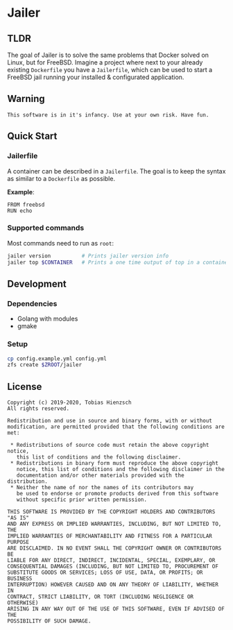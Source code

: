 # Jailer

## TLDR

The goal of Jailer is to solve the same problems that Docker solved on Linux, but for FreeBSD. Imagine a project where next to your already existing `Dockerfile` you have a `Jailerfile`, which can be used to start a FreeBSD jail running your installed & configurated application.

## Warning

```text
This software is in it's infancy. Use at your own risk. Have fun.
```

## Quick Start

### Jailerfile

A container can be described in a `Jailerfile`. The goal is to keep the syntax as similar to a `Dockerfile` as possible.

**Example**:

```docker
FROM freebsd
RUN echo
```

### Supported commands

Most commands need to run as `root`:

```sh
jailer version          # Prints jailer version info
jailer top $CONTAINER   # Prints a one time output of top in a container
```

## Development

### Dependencies

- Golang with modules
- gmake

### Setup

```sh
cp config.example.yml config.yml
zfs create $ZROOT/jailer
```

## License

```text
Copyright (c) 2019-2020, Tobias Hienzsch
All rights reserved.

Redistribution and use in source and binary forms, with or without
modification, are permitted provided that the following conditions are met:

 * Redistributions of source code must retain the above copyright notice,
   this list of conditions and the following disclaimer.
 * Redistributions in binary form must reproduce the above copyright
   notice, this list of conditions and the following disclaimer in the
   documentation and/or other materials provided with the distribution.
 * Neither the name of nor the names of its contributors may
   be used to endorse or promote products derived from this software
   without specific prior written permission.

THIS SOFTWARE IS PROVIDED BY THE COPYRIGHT HOLDERS AND CONTRIBUTORS "AS IS"
AND ANY EXPRESS OR IMPLIED WARRANTIES, INCLUDING, BUT NOT LIMITED TO, THE
IMPLIED WARRANTIES OF MERCHANTABILITY AND FITNESS FOR A PARTICULAR PURPOSE
ARE DISCLAIMED. IN NO EVENT SHALL THE COPYRIGHT OWNER OR CONTRIBUTORS BE
LIABLE FOR ANY DIRECT, INDIRECT, INCIDENTAL, SPECIAL, EXEMPLARY, OR
CONSEQUENTIAL DAMAGES (INCLUDING, BUT NOT LIMITED TO, PROCUREMENT OF
SUBSTITUTE GOODS OR SERVICES; LOSS OF USE, DATA, OR PROFITS; OR BUSINESS
INTERRUPTION) HOWEVER CAUSED AND ON ANY THEORY OF LIABILITY, WHETHER IN
CONTRACT, STRICT LIABILITY, OR TORT (INCLUDING NEGLIGENCE OR OTHERWISE)
ARISING IN ANY WAY OUT OF THE USE OF THIS SOFTWARE, EVEN IF ADVISED OF THE
POSSIBILITY OF SUCH DAMAGE.
```
